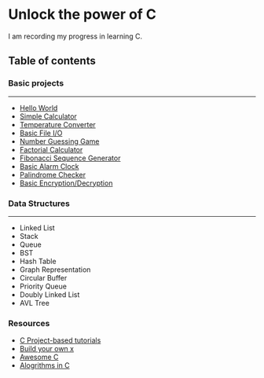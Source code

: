 # Unlock the power of C
I am recording my progress in learning C. 
## Table of contents
### **Basic projects**
---
  - [Hello World](https://github.com/mo-tarek/mastering-c/blob/main/src/hello.c)
  - [Simple Calculator](https://github.com/mo-tarek/mastering-c/blob/main/src/simple_calculator.c)
  - [Temperature Converter](https://github.com/mo-tarek/mastering-c/blob/main/src/temperature_converter.c)
  - [Basic File I/O](https://github.com/mo-tarek/mastering-c/blob/main/src/basic-file-io.c)
  - [Number Guessing Game](https://github.com/mo-tarek/mastering-c/blob/main/src/num-guess-game.c)
  - [Factorial Calculator](https://github.com/mo-tarek/mastering-c/blob/main/src/factorial.c)
  - [Fibonacci Sequence Generator](https://github.com/mo-tarek/mastering-c/blob/main/src/fibonacci-generator.c)
  - [Basic Alarm Clock](https://github.com/mo-tarek/mastering-c/blob/main/src/basic-alarm-clock.c)
  - [Palindrome Checker](https://github.com/mo-tarek/mastering-c/blob/main/src/palindrome-checker.c)
  - [Basic Encryption/Decryption](https://github.com/mo-tarek/mastering-c/blob/main/src/encryption-decryption.c)
### **Data Structures**
---
  - Linked List
  - Stack
  - Queue
  - BST
  - Hash Table
  - Graph Representation
  - Circular Buffer
  - Priority Queue
  - Doubly Linked List
  - AVL Tree
### Resources
- [C Project-based tutorials](https://github.com/nCally/Project-Based-Tutorials-in-C)
- [Build your own x](https://github.com/codecrafters-io/build-your-own-x)
- [Awesome C](https://github.com/oz123/awesome-c)
- [Alogrithms in C](https://github.com/TheAlgorithms/C)
